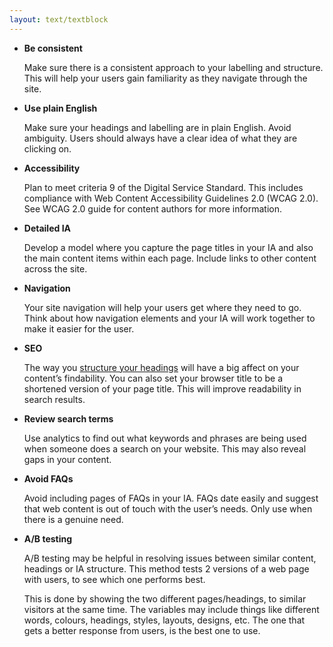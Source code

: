 ```yaml
---
layout: text/textblock
---
```


- **Be consistent** 
   
    Make sure there is a consistent approach to your labelling and structure. This will help your users gain familiarity as they navigate through the site. 

- **Use plain English**

    Make sure your headings and labelling are in plain English. Avoid ambiguity. Users should always have a clear idea of what they are clicking on.

- **Accessibility** 
   
    Plan to meet criteria 9 of the Digital Service Standard. This includes compliance with Web Content Accessibility Guidelines 2.0 (WCAG 2.0). See WCAG 2.0 guide for content authors for more information. 

- **Detailed IA**

    Develop a model where you capture the page titles in your IA and also the main content items within each page. Include links to other content across the site.

- **Navigation** 
   
    Your site navigation will help your users get where they need to go. Think about how navigation elements and your IA will work together to make it easier for the user. 

- **SEO**

    The way you [structure your headings](https://guides.service.gov.au/content-guide/search-engines/#on-page-optimisation) will have a big affect on your content’s findability. You can also set your browser title to be a shortened version of your page title. This will improve readability in search results.

- **Review search terms**

    Use analytics to find out what keywords and phrases are being used when someone does a search on your website. This may also reveal gaps in your content.

- **Avoid FAQs** 
   
    Avoid including pages of FAQs in your IA. FAQs date easily and suggest that web content is out of touch with the user’s needs. Only use when there is a genuine need. 

- **A/B testing** 
   
    A/B testing may be helpful in resolving issues between similar content, headings or IA structure. This method tests 2 versions of a web page with users, to see which one performs best. 

    This is done by showing the two different pages/headings, to similar visitors at the same time. The variables may include things like different words, colours, headings, styles, layouts, designs, etc. The one that gets a better response from users, is the best one to use. 
